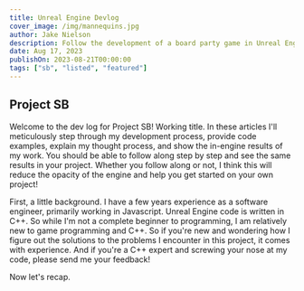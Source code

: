 ```yaml
---
title: Unreal Engine Devlog
cover_image: /img/mannequins.jpg
author: Jake Nielson
description: Follow the development of a board party game in Unreal Engine 5.
date: Aug 17, 2023
publishOn: 2023-08-21T00:00:00
tags: ["sb", "listed", "featured"]
---
```

## Project SB

Welcome to the dev log for Project SB! Working title. In these articles I'll meticulously step through my development process, provide code examples, explain my thought process, and show the in-engine results of my work. You should be able to follow along step by step and see the same results in your project. Whether you follow along or not, I think this will reduce the opacity of the engine and help you get started on your own project!

First, a little background. I have a few years experience as a software engineer, primarily working in Javascript. Unreal Engine code is written in C++. So while I'm not a complete beginner to programming, I am relatively new to game programming and C++. So if you're new and wondering how I figure out the solutions to the problems I encounter in this project, it comes with experience. And if you're a C++ expert and screwing your nose at my code, please send me your feedback!

Now let's recap.
